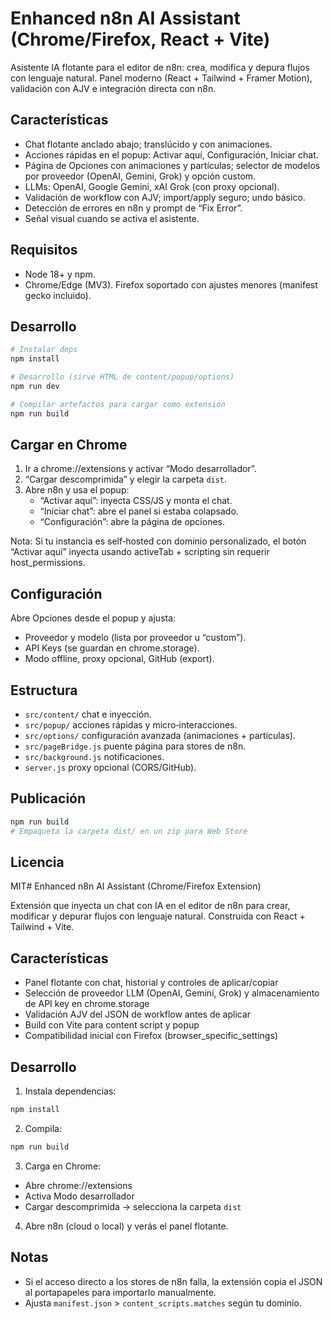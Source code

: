 # Enhanced n8n AI Assistant (Chrome/Firefox, React + Vite)

Asistente IA flotante para el editor de n8n: crea, modifica y depura flujos con lenguaje natural. Panel moderno (React + Tailwind + Framer Motion), validación con AJV e integración directa con n8n.

## Características
- Chat flotante anclado abajo; translúcido y con animaciones.
- Acciones rápidas en el popup: Activar aquí, Configuración, Iniciar chat.
- Página de Opciones con animaciones y partículas; selector de modelos por proveedor (OpenAI, Gemini, Grok) y opción custom.
- LLMs: OpenAI, Google Gemini, xAI Grok (con proxy opcional).
- Validación de workflow con AJV; import/apply seguro; undo básico.
- Detección de errores en n8n y prompt de “Fix Error”.
- Señal visual cuando se activa el asistente.

## Requisitos
- Node 18+ y npm.
- Chrome/Edge (MV3). Firefox soportado con ajustes menores (manifest gecko incluido).

## Desarrollo
```powershell
# Instalar deps
npm install

# Desarrollo (sirve HTML de content/popup/options)
npm run dev

# Compilar artefactos para cargar como extensión
npm run build
```

## Cargar en Chrome
1. Ir a chrome://extensions y activar “Modo desarrollador”.
2. “Cargar descomprimida” y elegir la carpeta `dist`.
3. Abre n8n y usa el popup:
   - “Activar aquí”: inyecta CSS/JS y monta el chat.
   - “Iniciar chat”: abre el panel si estaba colapsado.
   - “Configuración”: abre la página de opciones.

Nota: Si tu instancia es self‑hosted con dominio personalizado, el botón “Activar aquí” inyecta usando activeTab + scripting sin requerir host_permissions.

## Configuración
Abre Opciones desde el popup y ajusta:
- Proveedor y modelo (lista por proveedor u “custom”).
- API Keys (se guardan en chrome.storage).
- Modo offline, proxy opcional, GitHub (export).

## Estructura
- `src/content/` chat e inyección.
- `src/popup/` acciones rápidas y micro‑interacciones.
- `src/options/` configuración avanzada (animaciones + partículas).
- `src/pageBridge.js` puente página para stores de n8n.
- `src/background.js` notificaciones.
- `server.js` proxy opcional (CORS/GitHub).

## Publicación
```powershell
npm run build
# Empaqueta la carpeta dist/ en un zip para Web Store
```

## Licencia
MIT# Enhanced n8n AI Assistant (Chrome/Firefox Extension)

Extensión que inyecta un chat con IA en el editor de n8n para crear, modificar y depurar flujos con lenguaje natural. Construida con React + Tailwind + Vite.

## Características
- Panel flotante con chat, historial y controles de aplicar/copiar
- Selección de proveedor LLM (OpenAI, Gemini, Grok) y almacenamiento de API key en chrome.storage
- Validación AJV del JSON de workflow antes de aplicar
- Build con Vite para content script y popup
- Compatibilidad inicial con Firefox (browser_specific_settings)

## Desarrollo
1. Instala dependencias:
```powershell
npm install
```
2. Compila:
```powershell
npm run build
```
3. Carga en Chrome:
- Abre chrome://extensions
- Activa Modo desarrollador
- Cargar descomprimida -> selecciona la carpeta `dist`

4. Abre n8n (cloud o local) y verás el panel flotante.

## Notas
- Si el acceso directo a los stores de n8n falla, la extensión copia el JSON al portapapeles para importarlo manualmente.
- Ajusta `manifest.json` > `content_scripts.matches` según tu dominio.
